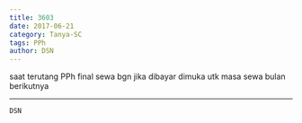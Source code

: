 ```yaml
---
title: 3603
date: 2017-06-21
category: Tanya-SC
tags: PPh
author: DSN
---
```


saat terutang PPh final sewa bgn jika dibayar dimuka utk masa sewa bulan berikutnya

---



`DSN`
